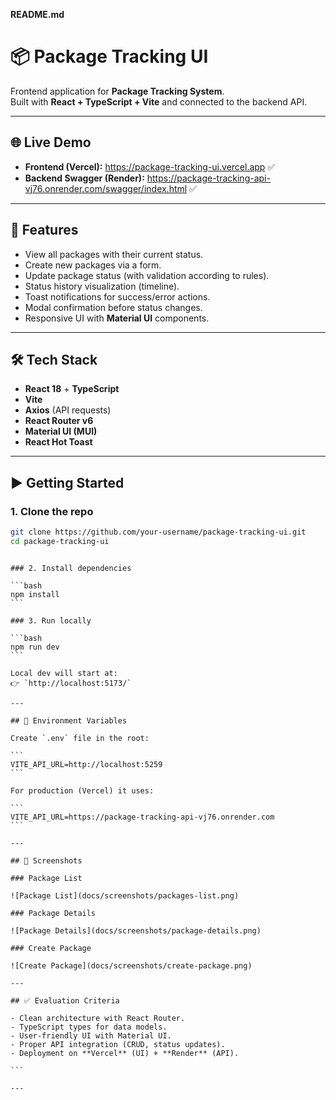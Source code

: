 **README.md**

# 📦 Package Tracking UI

Frontend application for **Package Tracking System**.  
Built with **React + TypeScript + Vite** and connected to the backend API.

---

## 🌐 Live Demo

- **Frontend (Vercel):** https://package-tracking-ui.vercel.app ✅
- **Backend Swagger (Render):** https://package-tracking-api-vj76.onrender.com/swagger/index.html ✅

---

## 🚀 Features

- View all packages with their current status.
- Create new packages via a form.
- Update package status (with validation according to rules).
- Status history visualization (timeline).
- Toast notifications for success/error actions.
- Modal confirmation before status changes.
- Responsive UI with **Material UI** components.

---

## 🛠️ Tech Stack

- **React 18** + **TypeScript**
- **Vite**
- **Axios** (API requests)
- **React Router v6**
- **Material UI (MUI)**
- **React Hot Toast**

---

## ▶️ Getting Started

### 1. Clone the repo

```bash
git clone https://github.com/your-username/package-tracking-ui.git
cd package-tracking-ui
```

````

### 2. Install dependencies

```bash
npm install
```

### 3. Run locally

```bash
npm run dev
```

Local dev will start at:
👉 `http://localhost:5173/`

---

## 🔗 Environment Variables

Create `.env` file in the root:

```
VITE_API_URL=http://localhost:5259
```

For production (Vercel) it uses:

```
VITE_API_URL=https://package-tracking-api-vj76.onrender.com
```

---

## 📸 Screenshots

### Package List

![Package List](docs/screenshots/packages-list.png)

### Package Details

![Package Details](docs/screenshots/package-details.png)

### Create Package

![Create Package](docs/screenshots/create-package.png)

---

## ✅ Evaluation Criteria

- Clean architecture with React Router.
- TypeScript types for data models.
- User-friendly UI with Material UI.
- Proper API integration (CRUD, status updates).
- Deployment on **Vercel** (UI) + **Render** (API).

```

---
````
